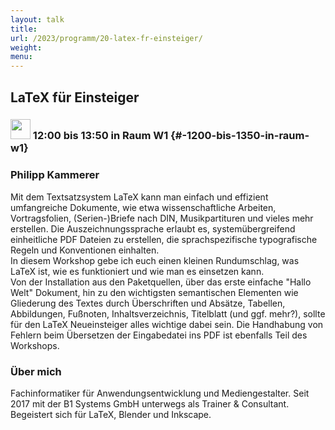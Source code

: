 ```yaml
---
layout: talk
title:
url: /2023/programm/20-latex-fr-einsteiger/
weight:
menu:
---
```

## LaTeX für Einsteiger

### <img height = "32" src="../../../images/workshop.svg"> 12:00 bis 13:50 in Raum W1 {#-1200-bis-1350-in-raum-w1}

### Philipp Kammerer

Mit dem Textsatzsystem LaTeX kann man einfach und effizient umfangreiche Dokumente, wie etwa wissenschaftliche Arbeiten, Vortragsfolien, (Serien-)Briefe nach DIN, Musikpartituren und vieles mehr  erstellen. Die Auszeichnungssprache erlaubt es, systemübergreifend einheitliche PDF Dateien zu erstellen, die sprachspezifische typografische Regeln und Konventionen einhalten.  
In diesem Workshop gebe ich euch einen kleinen Rundumschlag, was LaTeX ist, wie es funktioniert und wie man es einsetzen kann.  
Von der Installation aus den Paketquellen, über das erste einfache "Hallo Welt" Dokument, hin zu den wichtigsten semantischen Elementen wie Gliederung des Textes durch Überschriften und Absätze, Tabellen, Abbildungen, Fußnoten, Inhaltsverzeichnis, Titelblatt (und ggf. mehr?), sollte für den LaTeX Neueinsteiger alles wichtige dabei sein. Die Handhabung von Fehlern beim Übersetzen der Eingabedatei ins PDF ist ebenfalls Teil des Workshops.

### Über mich

Fachinformatiker für Anwendungsentwicklung und Mediengestalter. Seit 2017 mit der B1 Systems GmbH unterwegs als Trainer & Consultant. Begeistert sich für LaTeX, Blender und Inkscape.

